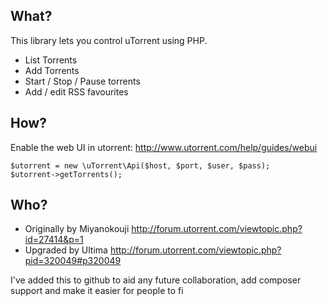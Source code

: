 What?
----
This library lets you control uTorrent using PHP.

* List Torrents
* Add Torrents
* Start / Stop / Pause torrents
* Add / edit RSS favourites

How?
----
Enable the web UI in utorrent: http://www.utorrent.com/help/guides/webui

    $utorrent = new \uTorrent\Api($host, $port, $user, $pass);
    $utorrent->getTorrents();

Who?
----
* Originally by Miyanokouji http://forum.utorrent.com/viewtopic.php?id=27414&p=1
* Upgraded by Ultima http://forum.utorrent.com/viewtopic.php?pid=320049#p320049

I've added this to github to aid any future collaboration, add composer support and make it easier for people to fi